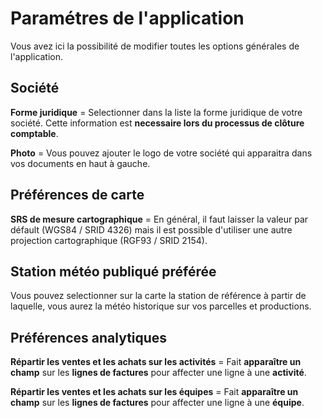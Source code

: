 # Paramétres de l'application 

Vous avez ici la possibilité de modifier toutes les options générales de l'application.

## Société

**Forme juridique** = Selectionner dans la liste la forme juridique de votre société. Cette information est **necessaire lors du processus de clôture comptable**.

**Photo** = Vous pouvez ajouter le logo de votre société qui apparaitra dans vos documents en haut à gauche.

## Préférences de carte

**SRS de mesure cartographique** = En général, il faut laisser la valeur par défault (WGS84 / SRID 4326) mais il est possible d'utiliser une autre projection cartographique (RGF93 / SRID 2154).

## Station météo publiqué préférée

Vous pouvez selectionner sur la carte la station de référence à partir de laquelle, vous aurez la météo historique sur vos parcelles et productions.

## Préférences analytiques

**Répartir les ventes et les achats sur les activités** = Fait **apparaître un champ** sur les **lignes de factures** pour affecter une ligne à une **activité**.

**Répartir les ventes et les achats sur les équipes** = Fait **apparaître un champ** sur les **lignes de factures** pour affecter une ligne à une **équipe**.
